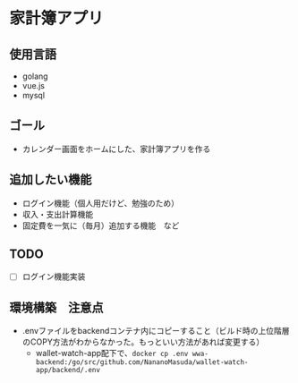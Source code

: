 # 家計簿アプリ
## 使用言語
- golang
- vue.js
- mysql

## ゴール
- カレンダー画面をホームにした、家計簿アプリを作る
  
## 追加したい機能
  - ログイン機能（個人用だけど、勉強のため）
  - 収入・支出計算機能
  - 固定費を一気に（毎月）追加する機能　など

## TODO
- [ ] ログイン機能実装


## 環境構築　注意点
- .envファイルをbackendコンテナ内にコピーすること（ビルド時の上位階層のCOPY方法がわからなかった。もっといい方法があれば変更する）
  - wallet-watch-app配下で、```docker cp .env wwa-backend:/go/src/github.com/NananoMasuda/wallet-watch-app/backend/.env```